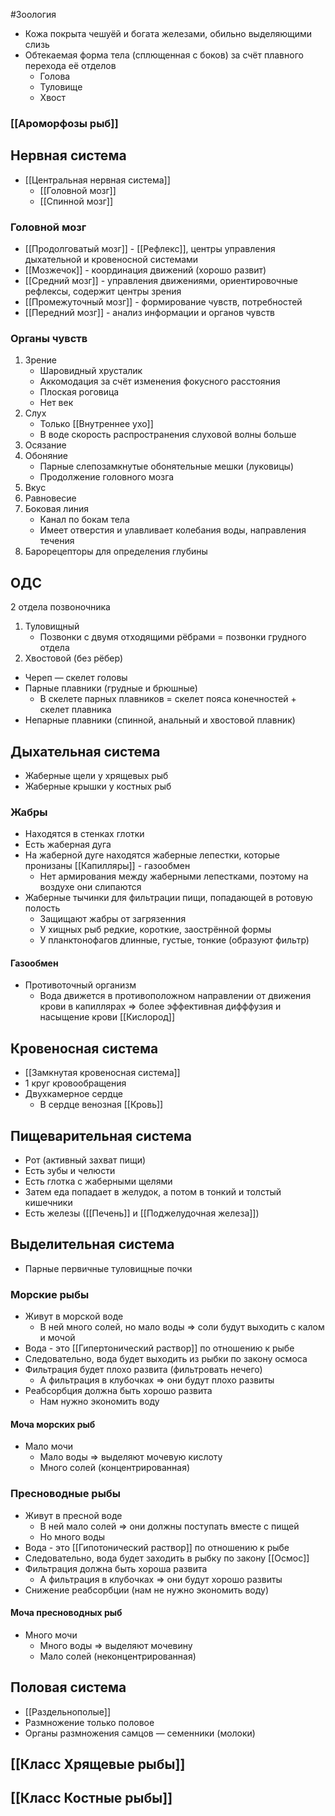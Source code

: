 #Зоология 
- Кожа покрыта чешуёй и богата железами, обильно выделяющими слизь
- Обтекаемая форма тела (сплющенная с боков) за счёт плавного перехода её отделов 
    - Голова
    - Туловище 
    - Хвост
### [[Ароморфозы рыб]]
## Нервная система 
- [[Центральная нервная система]]
	- [[Головной мозг]]
	- [[Спинной мозг]]
### Головной мозг 
- [[Продолговатый мозг]] - [[Рефлекс]], центры управления дыхательной и кровеносной системами
- [[Мозжечок]] - координация движений (хорошо развит)
- [[Средний мозг]] - управления движениями, ориентировочные рефлексы, содержит центры зрения
- [[Промежуточный мозг]] - формирование чувств, потребностей
- [[Передний мозг]] - анализ информации и органов чувств
### Органы чувств
1. Зрение 
	- Шаровидный хрусталик
	- Аккомодация за счёт изменения фокусного расстояния 
	- Плоская роговица
	- Нет век
2. Слух
	- Только [[Внутреннее ухо]]
	- В воде скорость распространения слуховой волны больше 
1. Осязание
2. Обоняние
	- Парные слепозамкнутые обонятельные мешки (луковицы)
	- Продолжение головного мозга
3. Вкус
4. Равновесие
5. Боковая линия
	- Канал по бокам тела
	- Имеет отверстия и улавливает колебания воды, направления течения
6. Барорецепторы для определения глубины
## ОДС 
2 отдела позвоночника
1. Туловищный
	- Позвонки с двумя отходящими рёбрами = позвонки грудного отдела
2. Хвостовой (без рёбер)
- Череп — скелет головы 
- Парные плавники (грудные и брюшные)
	- В скелете парных плавников = скелет пояса конечностей + скелет плавника 
- Непарные плавники (спинной, анальный и хвостовой плавник)
## Дыхательная система
- Жаберные щели у хрящевых рыб
- Жаберные крышки у костных рыб
### Жабры
- Находятся в стенках глотки
- Есть жаберная дуга
- На жаберной дуге находятся жаберные лепестки, которые пронизаны [[Капилляры]] - газообмен 
	- Нет армирования между жаберными лепестками, поэтому на воздухе они слипаются
- Жаберные тычинки для фильтрации пищи, попадающей в ротовую полость
	- Защищают жабры от загрязенния 
	- У хищных рыб редкие, короткие, заострённой формы
	- У планктонофагов длинные, густые, тонкие (образуют фильтр)
#### Газообмен
- Противоточный организм 
	- Вода движется в противоположном направлении от движения крови в капиллярах => более эффективная дифффузия и насыщение крови [[Кислород]]
## Кровеносная система 
- [[Замкнутая кровеносная система]]
- 1 круг кровообращения 
- Двухкамерное сердце 
    - В сердце венозная [[Кровь]]
## Пищеварительная система 
- Рот (активный захват пищи)
- Есть зубы и челюсти 
- Есть глотка с жаберными щелями 
- Затем еда попадает в желудок, а потом в тонкий и толстый кишечники 
- Есть железы ([[Печень]] и [[Поджелудочная железа]])
## Выделительная система 
- Парные первичные туловищные почки 
### Морские рыбы
- Живут в морской воде
	- В ней много солей, но мало воды => соли будут выходить с калом и мочой
- Вода - это [[Гипертонический раствор]] по отношению к рыбе
- Следовательно, вода будет выходить из рыбки по закону осмоса
- Фильтрация будет плохо развита (фильтровать нечего)
	- А фильтрация в клубочках => они будут плохо развиты
- Реабсорбция должна быть хорошо развита
	- Нам нужно экономить воду
#### Моча морских рыб 
- Мало мочи
	- Мало воды => выделяют мочевую кислоту
	- Много солей (концентрированная)
### Пресноводные рыбы
- Живут в пресной воде
	- В ней мало солей => они должны поступать вместе с пищей
	- Но много воды
- Вода - это [[Гипотонический раствор]] по отношению к рыбе
- Следовательно, вода будет заходить в рыбку по закону [[Осмос]]
- Фильтрация должна быть хороша развита
	- А фильтрация в клубочках => они будут хорошо развиты
- Снижение реабсорбции (нам не нужно экономить воду)
#### Моча пресноводных рыб
- Много мочи
	- Много воды => выделяют мочевину
	- Мало солей (неконцентрированная)
## Половая система 
- [[Раздельнополые]]
- Размножение только половое 
- Органы размножения самцов — семенники (молоки)
## [[Класс Хрящевые рыбы]]
## [[Класс Костные рыбы]]
